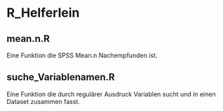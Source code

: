 # R_Helferlein

## mean.n.R
Eine Funktion die SPSS Mean.n Nachempfunden ist.

## suche_Variablenamen.R
Eine Funktion die durch regulärer Ausdruck Variablen sucht und in einen Dataset zusammen fasst.